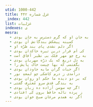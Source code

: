 ```yaml
---
utid: 1000-442
title: غزل شماره ۴۴۲
_index: 442
list: غزلیات
indexes: ی
mesra:
  - به جان او که گرم دسترس به جان بودی
  - کمینه پیشکش بندگانش آن بودی
  - اگر دلم نشدی پای بند طرّه او
  - کی اَم قرار درین تیره خاکدان بودی
  - به رخ چو مهر فلک بی نظیر آفاق است
  - به دل دریغ که یک ذرّه مهربان بودی
  - بگفتمی که بها چیست خاک پایش را
  - اگر حیات گران مایه جاودان بودی
  - درآمدی ز درم کاشکی چو لمعهِ نور
  - که بر دو دیده ما حکم او روان بودی
  - به بندگی قدش سرو مُعتَرِف گشتی
  - اگر چه سوسن آزاده ده زبان بودی
  - ز پرده ناله حافظ برون کی افتادی
  - اگر نه همدم مرغان صبح خوان بودی
---
```

